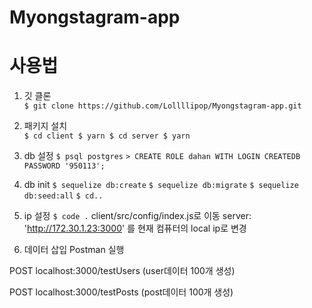 # Myongstagram-app

# 사용법
1. 깃 클론   
`$ git clone https://github.com/Lollllipop/Myongstagram-app.git`

2. 패키지 설치   
`$ cd client
$ yarn
$ cd server
$ yarn`

3. db 설정
`$ psql postgres`
`> CREATE ROLE dahan WITH LOGIN CREATEDB PASSWORD '950113';`
  
4. db init
`$ sequelize db:create`
`$ sequelize db:migrate`
`$ sequelize db:seed:all`
`$ cd..`
  
5. ip 설정
`$ code .`
client/src/config/index.js로 이동
server: 'http://172.30.1.23:3000'
를 현재 컴퓨터의 local ip로 변경
   
6. 데이터 삽입
Postman 실행

POST localhost:3000/testUsers
(user데이터 100개 생성)
   
POST localhost:3000/testPosts
(post데이터 100개 생성)
   
